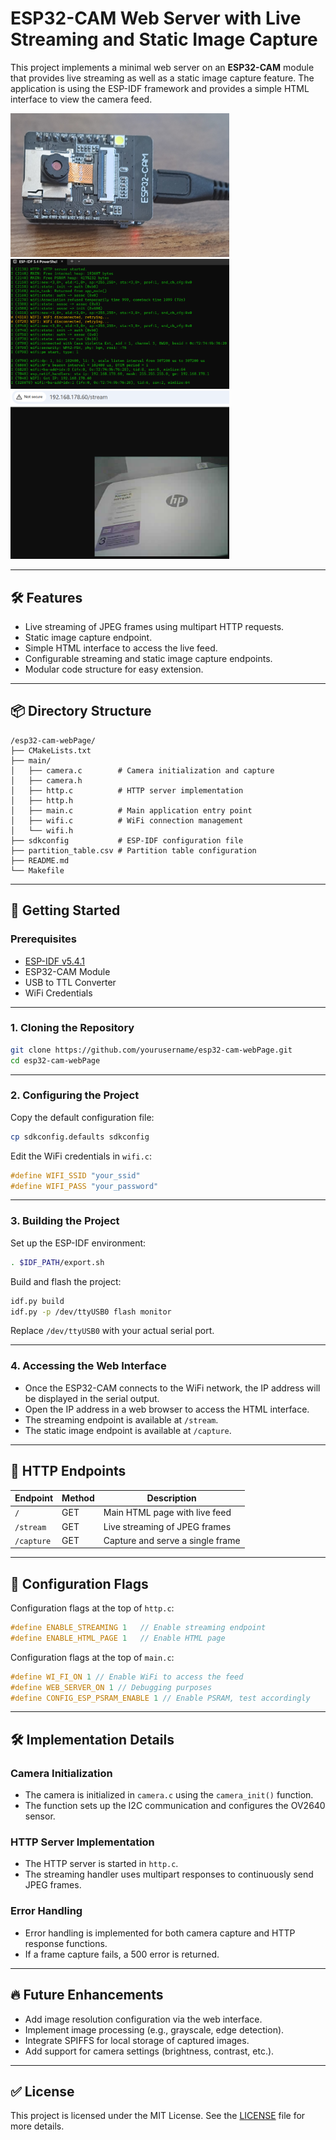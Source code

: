 # ESP32-CAM Web Server with Live Streaming and Static Image Capture

This project implements a minimal web server on an **ESP32-CAM** module that provides live streaming as well as a static image capture feature. The application is using the ESP-IDF framework and provides a simple HTML interface to view the camera feed.

<img src="images/cam.jpg" alt="ESP32-CAM Module" width="350">

<img src="images/serial1.png" alt="Serial Output Module" width="350">

<img src="images/stream1.png" alt="Stream - Web Output" width="350">

---

## 🛠️ **Features**
- Live streaming of JPEG frames using multipart HTTP requests.
- Static image capture endpoint.
- Simple HTML interface to access the live feed.
- Configurable streaming and static image capture endpoints.
- Modular code structure for easy extension.

---

## 📦 **Directory Structure**

```
/esp32-cam-webPage/
├── CMakeLists.txt
├── main/
│   ├── camera.c        # Camera initialization and capture 
│   ├── camera.h
│   ├── http.c          # HTTP server implementation
│   ├── http.h
│   ├── main.c          # Main application entry point
│   ├── wifi.c          # WiFi connection management
│   └── wifi.h
├── sdkconfig           # ESP-IDF configuration file
├── partition_table.csv # Partition table configuration
├── README.md
└── Makefile
```

---

## 🚀 **Getting Started**

### **Prerequisites**

- [ESP-IDF v5.4.1](https://docs.espressif.com/projects/esp-idf/en/latest/esp32/get-started/index.html)  
- ESP32-CAM Module  
- USB to TTL Converter  
- WiFi Credentials  

---

### **1. Cloning the Repository**

```bash
git clone https://github.com/yourusername/esp32-cam-webPage.git
cd esp32-cam-webPage
```

---

### **2. Configuring the Project**

Copy the default configuration file:

```bash
cp sdkconfig.defaults sdkconfig
```

Edit the WiFi credentials in `wifi.c`:

```c
#define WIFI_SSID "your_ssid"
#define WIFI_PASS "your_password"
```

---

### **3. Building the Project**

Set up the ESP-IDF environment:

```bash
. $IDF_PATH/export.sh
```

Build and flash the project:

```bash
idf.py build
idf.py -p /dev/ttyUSB0 flash monitor
```

Replace `/dev/ttyUSB0` with your actual serial port.  

---

### **4. Accessing the Web Interface**

- Once the ESP32-CAM connects to the WiFi network, the IP address will be displayed in the serial output.  
- Open the IP address in a web browser to access the HTML interface.  
- The streaming endpoint is available at `/stream`.  
- The static image endpoint is available at `/capture`.

---

## 📝 **HTTP Endpoints**

| Endpoint       | Method | Description                       |
| -------------- | ------ | --------------------------------- |
| `/`            | GET    | Main HTML page with live feed     |
| `/stream`      | GET    | Live streaming of JPEG frames     |
| `/capture`     | GET    | Capture and serve a single frame  |

---

## 🔧 **Configuration Flags**

Configuration flags at the top of `http.c`:

```c
#define ENABLE_STREAMING 1   // Enable streaming endpoint
#define ENABLE_HTML_PAGE 1   // Enable HTML page
```

Configuration flags at the top of `main.c`:

```c
#define WI_FI_ON 1 // Enable WiFi to access the feed
#define WEB_SERVER_ON 1 // Debugging purposes
#define CONFIG_ESP_PSRAM_ENABLE 1 // Enable PSRAM, test accordingly
```

---

## 🛠️ **Implementation Details**

### **Camera Initialization**

- The camera is initialized in `camera.c` using the `camera_init()` function.
- The function sets up the I2C communication and configures the OV2640 sensor.

### **HTTP Server Implementation**

- The HTTP server is started in `http.c`.
- The streaming handler uses multipart responses to continuously send JPEG frames.

### **Error Handling**

- Error handling is implemented for both camera capture and HTTP response functions.
- If a frame capture fails, a 500 error is returned.

---

## 🔥 **Future Enhancements**

- Add image resolution configuration via the web interface.
- Implement image processing (e.g., grayscale, edge detection).
- Integrate SPIFFS for local storage of captured images.
- Add support for camera settings (brightness, contrast, etc.).

---

## ✅ **License**

This project is licensed under the MIT License. See the [LICENSE](LICENSE) file for more details.


